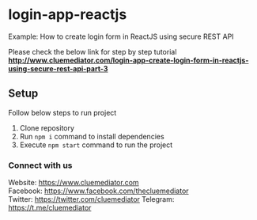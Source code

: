 # login-app-reactjs
Example: How to create login form in ReactJS using secure REST API

Please check the below link for step by step tutorial
**http://www.cluemediator.com/login-app-create-login-form-in-reactjs-using-secure-rest-api-part-3**

## Setup
Follow below steps to run project

1. Clone repository
2. Run `npm i` command to install dependencies
3. Execute `npm start` command to run the project

  
  
### Connect with us
Website: https://www.cluemediator.com  
Facebook: https://www.facebook.com/thecluemediator  
Twitter: https://twitter.com/cluemediator
Telegram: https://t.me/cluemediator
